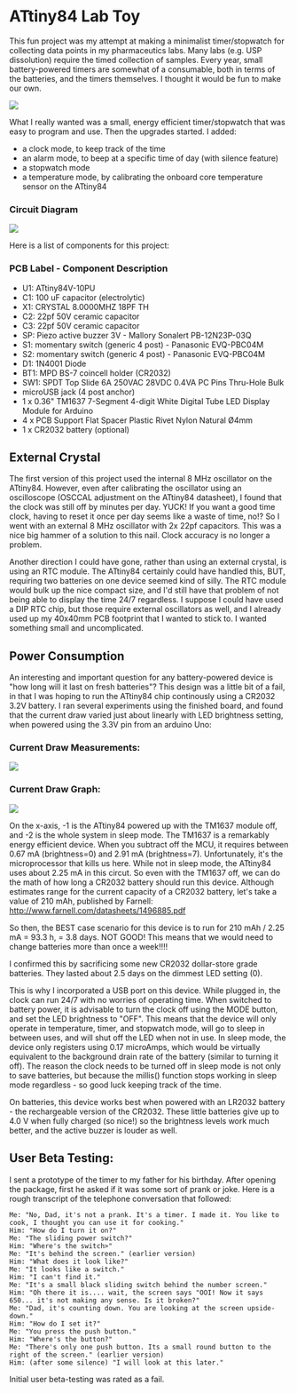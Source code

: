 # ATtiny84 Lab Toy

This fun project was my attempt at making a minimalist timer/stopwatch for collecting data points in my pharmaceutics labs. Many labs (e.g. USP dissolution) require the timed collection of samples. Every year, small battery-powered timers are somewhat of a consumable, both in terms of the batteries, and the timers themselves. I thought it would be fun to make our own.

<img src="https://github.com/dndubins/ATtiny84/blob/main/LabToy84/pics/image3.jpeg">

What I really wanted was a small, energy efficient timer/stopwatch that was easy to program and use. Then the upgrades started. I added:
 - a clock mode, to keep track of the time
 - an alarm mode, to beep at a specific time of day (with silence feature)
 - a stopwatch mode
 - a temperature mode, by calibrating the onboard core temperature sensor on the ATtiny84

### Circuit Diagram
<img src="https://github.com/dndubins/ATtiny84/blob/main/LabToy84/pics/LabToy84_circuitdiag.png">

Here is a list of components for this project:

### PCB Label - Component Description
- U1: ATtiny84V-10PU
- C1: 100 uF capacitor (electrolytic)
- X1: CRYSTAL 8.0000MHZ 18PF TH
- C2: 22pf 50V ceramic capacitor
- C3: 22pf 50V ceramic capacitor
- SP: Piezo active buzzer 3V - Mallory Sonalert PB-12N23P-03Q
- S1: momentary switch (generic 4 post) - Panasonic EVQ-PBC04M
- S2: momentary switch (generic 4 post) - Panasonic EVQ-PBC04M
- D1: 1N4001 Diode
- BT1: MPD BS-7 coincell holder (CR2032)
- SW1: SPDT Top Slide 6A 250VAC 28VDC 0.4VA PC Pins Thru-Hole Bulk
- microUSB jack (4 post anchor)
- 1 x 0.36" TM1637 7-Segment 4-digit White Digital Tube LED Display Module for Arduino
- 4 x PCB Support Flat Spacer Plastic Rivet Nylon Natural Ø4mm
- 1 x CR2032 battery (optional)

## External Crystal

The first version of this project used the internal 8 MHz oscillator on the ATtiny84. However, even after calibrating the oscillator using an oscilloscope (OSCCAL adjustment on the ATtiny84 datasheet), I found that the clock was still off by minutes per day. YUCK! If you want a good time clock, having to reset it once per day seems like a waste of time, no!? So I went with an external 8 MHz oscillator with 2x 22pf capacitors. This was a nice big hammer of a solution to this nail. Clock accuracy is no longer a problem.

Another direction I could have gone, rather than using an external crystal, is using an RTC module. The ATtiny84 certainly could have handled this, BUT, requiring two batteries on one device seemed kind of silly. The RTC module would bulk up the nice compact size, and I'd still have that problem of not being able to display the time 24/7 regardless. I suppose I could have used a DIP RTC chip, but those require external oscillators as well, and I already used up my 40x40mm PCB footprint that I wanted to stick to. I wanted something small and uncomplicated.

## Power Consumption

An interesting and important question for any battery-powered device is "how long will it last on fresh batteries"? This design was a little bit of a fail, in that I was hoping to run the ATtiny84 chip continously using a CR2032 3.2V battery. I ran several experiments using the finished board, and found that the current draw varied just about linearly with LED brightness setting, when powered using the 3.3V pin from an arduino Uno:

### Current Draw Measurements:

<img src="https://github.com/dndubins/ATtiny84/blob/main/LabToy84/pics/CurrentDraw.png">

### Current Draw Graph:

<img src="https://github.com/dndubins/ATtiny84/blob/main/LabToy84/pics/CurrentGraph.png">

On the x-axis, -1 is the ATtiny84 powered up with the TM1637 module off, and -2 is the whole system in sleep mode. The TM1637 is a remarkably energy efficient device. When you subtract off the MCU, it requires between 0.67 mA (brightness=0) and 2.91 mA (brightness=7). Unfortunately, it's the microprocessor that kills us here. While not in sleep mode, the ATtiny84 uses about 2.25 mA in this circut. So even with the TM1637 off, we can do the math of how long a CR2032 battery should run this device. Although estimates range for the current capacity of a CR2032 battery, let's take a value of 210 mAh, published by Farnell: http://www.farnell.com/datasheets/1496885.pdf

So then, the BEST case scenario for this device is to run for 210 mAh / 2.25 mA = 93.3 h, = 3.8 days. NOT GOOD! This means that we would need to change batteries more than once a week!!!!

I confirmed this by sacrificing some new CR2032 dollar-store grade batteries. They lasted about 2.5 days on the dimmest LED setting (0).

This is why I incorporated a USB port on this device. While plugged in, the clock can run 24/7 with no worries of operating time. When switched to battery power, it is advisable to turn the clock off using the MODE button, and set the LED brightness to "OFF". This means that the device will only operate in temperature, timer, and stopwatch mode, will go to sleep in between uses, and will shut off the LED when not in use. In sleep mode, the device only registers using 0.17 microAmps, which would be virtually equivalent to the background drain rate of the battery (similar to turning it off). The reason the clock needs to be turned off in sleep mode is not only to save batteries, but because the millis() function stops working in sleep mode regardless - so good luck keeping track of the time.

On batteries, this device works best when powered with an LR2032 battery - the rechargeable version of the CR2032. These little batteries give up to 4.0 V when fully charged (so nice!) so the brightness levels work much better, and the active buzzer is louder as well.


## User Beta Testing:

I sent a prototype of the timer to my father for his birthday. After opening the package, first he asked if it was some sort of prank or joke. Here is a rough transcript of the telephone conversation that followed:

```
Me: "No, Dad, it's not a prank. It's a timer. I made it. You like to cook, I thought you can use it for cooking."
Him: "How do I turn it on?"
Me: "The sliding power switch?"
Him: "Where's the switch>"
Me: "It's behind the screen." (earlier version)
Him: "What does it look like?"
Me: "It looks like a switch."
Him: "I can't find it."
Me: "It's a small black sliding switch behind the number screen."
Him: "Oh there it is.... wait, the screen says "OOI! Now it says 650... it's not making any sense. Is it broken?"
Me: "Dad, it's counting down. You are looking at the screen upside-down."
Him: "How do I set it?"
Me: "You press the push button."
Him: "Where's the button?"
Me: "There's only one push button. Its a small round button to the right of the screen." (earlier version)
Him: (after some silence) "I will look at this later."
```

Initial user beta-testing was rated as a fail.

